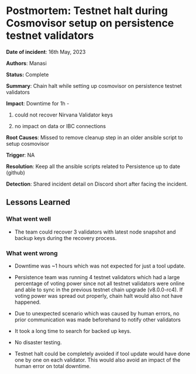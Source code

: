 # Postmortem: Testnet halt during Cosmovisor setup on persistence testnet validators

**Date of incident**: 16th May, 2023

**Authors**: Manasi

**Status:** Complete

**Summary**: Chain halt while setting up cosmovisor on persistence testnet validators

**Impact**: Downtime for 1h -

1) could not recover Nirvana Validator keys

2) no impact on data or IBC connections

**Root Causes**: Missed to remove cleanup step in an older ansible script to setup cosmovisor

**Trigger**: NA

**Resolution**: Keep all the ansible scripts related to Persistence up to date (github)

**Detection**: Shared incident detail on Discord short after facing the incident.

## Lessons Learned

### What went well

* The team could recover 3 validators with latest node snapshot and backup keys during the recovery process.

### What went wrong

* Downtime was ~1 hours which was not expected for just a tool update.
* Persistence team was running 4 testnet validators which had a large percentage of voting power since not all testnet validators were online and able to sync in the previous testnet chain upgrade (v8.0.0-rc4). If voting power was spread out properly, chain halt would also not have happened.

* Due to unexpected scenario which was caused by human errors, no prior communication was made beforehand to notify other validators

* It took a long time to search for backed up keys.

* No disaster testing.

* Testnet halt could be completely avoided if tool update would have done one by one on each validator. This would also avoid an impact of the human error on total downtime.
